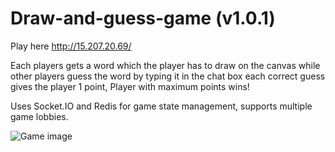 # Draw-and-guess-game (v1.0.1)
Play here http://15.207.20.69/

Each players gets a word which the player has to draw on the canvas while other players guess the word by typing it in the chat box each correct guess gives the player 1 point, Player with maximum points wins!

Uses Socket.IO and Redis for game state management, supports multiple game lobbies.


![Game image](https://project-bucket-be.s3.ap-south-1.amazonaws.com/Screenshot+from+2021-03-23+12-27-39.png)


